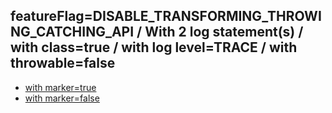 ## featureFlag=DISABLE_TRANSFORMING_THROWING_CATCHING_API / With 2 log statement(s) / with class=true / with log level=TRACE / with throwable=false

* [with marker=true](marker-true/index.md)
* [with marker=false](marker-false/index.md)


